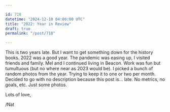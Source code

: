 ```yaml
---

id: 718
datetime: "2024-12-10 04:00:00 UTC"
title: "2022: Year in Review"
draft: true
permalink: "/post/718"

---
```


This is two years late. But I want to get something down for the history books. 2022 was a good year. The pandemic was easing up, I visited friends and family. Mel and I continued living in Beacon. Work was fun but tumultuous (but no where near as 2023 would be). I picked a bunch of random photos from the year. Trying to keep it to one or two per month. Decided to go with no description because this post is... late. No metrics, no goals, etc. Just some photos.




Lots of love,

/Nat
